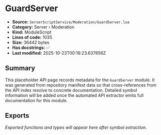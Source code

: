 # GuardServer

- **Source:** `ServerScriptService/Moderation/GuardServer.lua`
- **Category:** Server › Moderation
- **Kind:** ModuleScript
- **Lines of code:** 1035
- **Size:** 36442 bytes
- **Has docstrings:** ✅
- **Last modified:** 2025-10-23T00:18:23.637656Z

## Summary

This placeholder API page records metadata for the `GuardServer` module. It was generated
from repository manifest data so that cross-references from the API index resolve to
concrete documentation. Detailed symbol information will be added once the automated
API extractor emits full documentation for this module.

## Exports

_Exported functions and types will appear here after symbol extraction._
